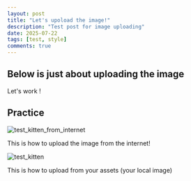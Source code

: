 ```yaml
---
layout: post
title: "Let's upoload the image!"
description: "Test post for image uploading"
date: 2025-07-22
tags: [test, style]
comments: true
---
```


Below is just about uploading the image
---
Let's work !


## Practice

![test_kitten_from_internet](https://images.theconversation.com/files/651621/original/file-20250226-32-jxjhmy.jpg?ixlib=rb-4.1.0&rect=0%2C0%2C5991%2C3997&q=20&auto=format&w=320&fit=clip&dpr=2&usm=12&cs=strip)

This is how to upload the image from the internet!

![test_kitten](https://junhee-lee233.github.io/paper-jekyll-theme/assets/images/test_kitten.jpeg)

This is how to upload from your assets (your local image)

